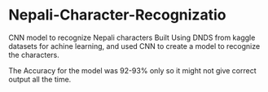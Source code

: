 # Nepali-Character-Recognizatio
CNN model to recognize Nepali characters
Built Using DNDS from kaggle datasets for achine learning, and used CNN to create a model to recognize the characters.


The Accuracy for the model was 92-93% only so it might not give correct output all the time.
